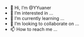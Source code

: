 - 👋 Hi, I’m @YYuaner
- 👀 I’m interested in ...
- 🌱 I’m currently learning ...
- 💞️ I’m looking to collaborate on ...
- 📫 How to reach me ...

<!---
YYuaner/YYuaner is a ✨ special ✨ repository because its `README.md` (this file) appears on your GitHub profile.
You can click the Preview link to take a look at your changes.
--->
